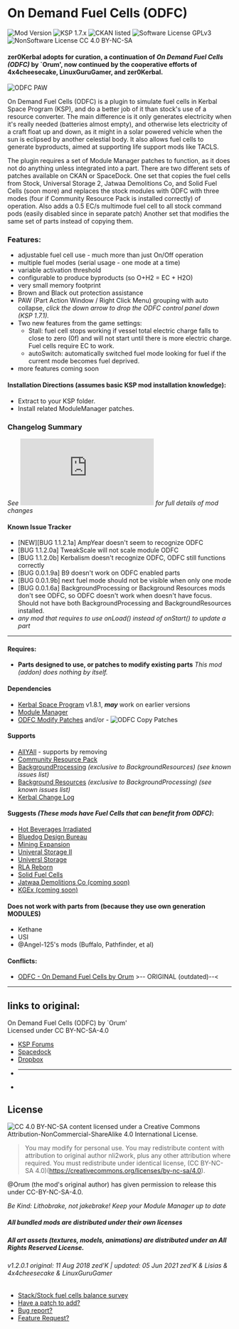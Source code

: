 <!-- Readme.md v1.2.0.1
On Demand Fuel Cells
created: 17 Jul 18
updated: 05 Jun 2021 -->

<!-- Download on SpaceDock here or Github here.
Also available on CKAN. -->

# On Demand Fuel Cells (ODFC)
![Mod Version](https://img.shields.io/github/v/release/zer0Kerbal/ODFCr?include_prereleases) 
![KSP 1.7.x](https://img.shields.io/badge/KSP%20version-1.7.x-66ccff.svg?style=flat-square) 
![CKAN listed](https://img.shields.io/badge/CKAN-Indexed-brightgreen.svg) 
![Software License GPLv3](https://img.shields.io/badge/SoftwareLicense-GPLv3-red) 
![NonSoftware License CC 4.0 BY-NC-SA](https://img.shields.io/badge/NonSoftwareLicense-CC--4.0--BY--SA-lightgrey)

#### zer0Kerbal adopts for curation, a continuation of *On Demand Fuel Cells (ODFC)* by `**Orum**', now continued by the cooperative efforts of 4x4cheesecake, LinuxGuruGamer, and zer0Kerbal.

![ODFC PAW](https://i.postimg.cc/7Pj7gQQD/image.png)

On Demand Fuel Cells (ODFC) is a plugin to simulate fuel cells in Kerbal Space Program (KSP), and do a better job of it than stock's use of a resource converter.  The main difference is it only generates electricity when it's really needed (batteries almost empty), and otherwise lets electricity of a craft float up and down, as it might in a solar powered vehicle when the sun is eclipsed by another celestial body.  It also allows fuel cells to generate byproducts, aimed at supporting life support mods like TACLS.

The plugin requires a set of Module Manager patches to function, as it does not do anything unless integrated into a part. There are two different sets of patches available on CKAN or SpaceDock.
One set that copies the fuel cells from Stock, Universal Storage 2, Jatwaa Demolitions Co, and Solid Fuel Cells (soon more) and replaces the stock modules with ODFC with three modes (four if Community Resource Pack is installed correctly) of operation. Also adds a 0.5 EC/s multimode fuel cell to all stock command pods (easily disabled since in separate patch)
Another set that modifies the same set of parts instead of copying them.

### Features:
- adjustable fuel cell use - much more than just On/Off operation
- multiple fuel modes (serial usage - one mode at a time)
- variable activation threshold
- configurable to produce byproducts (so O+H2 = EC + H2O)
- very small memory footprint
- Brown and Black out protection assistance
- PAW (Part Action Window / Right Click Menu) grouping with auto collapse, *click the down arrow to drop the ODFC control panel down (KSP 1.7.1).*
- Two new features from the game settings:
   - Stall: fuel cell stops working if vessel total electric charge falls to close to zero (0f) and will not start until there is more electric charge. Fuel cells require EC to work.
   - autoSwitch: automatically switched fuel mode looking for fuel if the current mode becomes fuel deprived.
- more features coming soon

#### Installation Directions (assumes basic KSP mod installation knowledge):
- Extract to your KSP folder.
- Install related ModuleManager patches.

### Changelog Summary
*See ![ChangeLog](https://github.com/zer0Kerbal/ODFCr/blob/master/changelog.md) for full details of mod changes*

#### Known Issue Tracker
* [NEW][BUG 1.1.2.1a] AmpYear doesn't seem to recognize ODFC
* [BUG 1.1.2.0a] TweakScale will not scale module ODFC
* [BUG 1.1.2.0b] Kerbalism doesn't recognize ODFC, ODFC still functions correctly
* [BUG 0.0.1.9a] B9 doesn't work on ODFC enabled parts
* [BUG 0.0.1.9b] next fuel mode should not be visible when only one mode
* [BUG 0.0.1.6a] BackgroundProcessing or Background Resources mods don't see ODFC, so ODFC doesn't work when doesn't have focus. Should not have both BackgroundProcessing and BackgroundResources installed.
* *any mod that requires to use onLoad() instead of onStart() to update a part*

<hr>

#### Requires:
- ****Parts designed to use, or patches to modify existing parts**** *This mod (addon) does nothing by itself.*

#### Dependencies
-  [Kerbal Space Program](https://kerbalspaceprogram.com) v1.8.1, ***may*** work on earlier versions
-  [Module Manager](http://forum.kerbalspaceprogram.com/index.php?/topic/50533-*)
-  [ODFC Modify Patches](https://spacedock.info/mod/2220) and/or - ![ODFC Copy Patches](https://spacedock.info/mod/2221)  

#### Supports
- [AllYAll](http://forum.kerbalspaceprogram.com/index.php?/topic/155858-*) - supports by removing
- [Community Resource Pack](https://forum.kerbalspaceprogram.com/index.php?/topic/166314-*)
- [BackgroundProcessing](http://forum.kerbalspaceprogram.com/index.php?/topic/88777-*) *(exclusive to BackgroundResources) (see known issues list)*
- [Background Resources](https://github.com/KSP-RO/TacLifeSupport/wiki) *(exclusive to BackgroundProcessing) (see known issues list)*
- [Kerbal Change Log](https://forum.kerbalspaceprogram.com/index.php?/topic/179207-*)

#### Suggests *(These mods have Fuel Cells that can benefit from ODFC)*:
- [Hot Beverages Irradiated](https://github.com/zer0Kerbal/HotBeverageIrradiated)
- [Bluedog Design Bureau](http://forum.kerbalspaceprogram.com/index.php?/topic/122020-*)
- [Mining Expansion](http://forum.kerbalspaceprogram.com/index.php?/topic/130325-105-*)
- [Univeral Storage II](https://forum.kerbalspaceprogram.com/index.php?/topic/177385-*)
- [Universl Storage](https://forum.kerbalspaceprogram.com/index.php?/topic/68043-*)
- [RLA Reborn](https://forum.kerbalspaceprogram.com/index.php?/topic/175512-*)
- [Solid Fuel Cells](https://forum.kerbalspaceprogram.com/index.php?/topic/187776-*)
- [Jatwaa Demolitions Co (coming soon)]()
- [KGEx (coming soon)]()

#### Does not work with parts from (because they use own generation MODULES)
- Kethane
- USI
- @Angel-125's mods (Buffalo, Pathfinder, et al)

#### Conflicts:
- [ODFC - On Demand Fuel Cells by Orum](http://forum.kerbalspaceprogram.com/index.php?/topic/138431-111-*) >-- ORIGINAL (outdated)--<

 <hr>
 
## links to original:  
On Demand Fuel Cells (ODFC) by `Orum'  
Licensed under CC BY-NC-SA-4.0  
* [KSP Forums](https://forum.kerbalspaceprogram.com/index.php?/topic/138431-*)
* [Spacedock](https://spacedock.info/mod/618)
* [Dropbox](https://www.dropbox.com/s/0rpp4138jumvaxq/ODFC_v1.1.zip?dl=0)  
* <hr>  
* 
## License
![[CC 4.0 BY-NC-SA](https://creativecommons.org/licenses/by-nc-sa/4.0)](https://i.creativecommons.org/l/by-nc-sa/4.0/88x31.png "CC 4.0 BY-NC-SA") content licensed under a Creative Commons Attribution-NonCommercial-ShareAlike 4.0 International License.

> You may modify for personal use. You may redistribute content with attribution to original author nli2work, plus any other attribution where required. You must redistribute under identical license, (CC BY-NC-SA 4.0)(https://creativecommons.org/licenses/by-nc-sa/4.0).

@Orum (the mod's original author) has given permission to release this under CC-BY-NC-SA-4.0.

*Be Kind: Lithobrake, not jakebrake! Keep your Module Manager up to date*

##### All bundled mods are distributed under their own licenses
##### All art assets (textures, models, animations) are distributed under an All Rights Reserved License.

###### v1.2.0.1 original: 11 Aug 2018 zed'K | updated: 05 Jun 2021 zed'K & Lisias & 4x4cheesecake & LinuxGuruGamer
<!--
GPLv2
zer0Kerbal-->

* [Stack/Stock fuel cells balance survey](https://github.com/zer0Kerbal/ODFCr/issues/new?assignees=zer0Kerbal&labels=stackcells&template=stock_report.md&title=BalanceSurvey)
* [Have a patch to add?](https://github.com/zer0Kerbal/ODFCr/issues/new?assignees=zer0Kerbal&labels=patches&template=feature_request.md&title=Patch)
* [Bug report?](https://github.com/zer0Kerbal/ODFCr/issues/new?assignees=zer0Kerbal&labels=bug&template=bug_report.md&title=BUG_report)
* [Feature Request?](https://github.com/zer0Kerbal/ODFCr/issues/new?assignees=zer0Kerbal&labels=feature&template=feature_request.md&title=feature_request)
